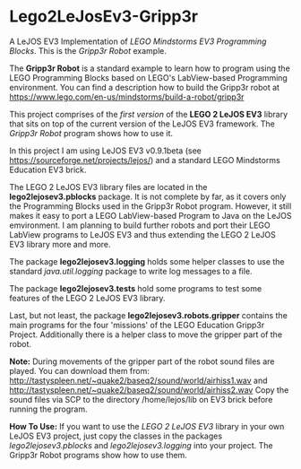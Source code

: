 # Lego2LeJosEv3-Gripp3r
A LeJOS EV3 Implementation of _LEGO Mindstorms EV3 Programming Blocks_. This is the _Gripp3r Robot_ example.

The **Gripp3r Robot** is a standard example to learn how to program using the LEGO Programming Blocks based on LEGO's LabView-based Programming environment.
You can find a description how to build the Gripp3r robot at https://www.lego.com/en-us/mindstorms/build-a-robot/gripp3r

This project comprises of the _first version_ of the **LEGO 2 LeJOS EV3** library that sits on top of the current version of the LeJOS EV3 framework. 
The _Gripp3r Robot_ program shows how to use it.

In this project I am using LeJOS EV3 v0.9.1beta (see https://sourceforge.net/projects/lejos/) and a standard LEGO Mindstorms Education EV3 brick.

The LEGO 2 LeJOS EV3 library files are located in the **lego2lejosev3.pblocks** package. 
It is not complete by far, as it covers only the Programming Blocks used in the Gripp3r Robot program.
However, it still makes it easy to port a LEGO LabView-based Program to Java on the LeJOS emvironment. 
I am planning to build further robots and port their LEGO LabView programs to LeJOS EV3 and thus extending the LEGO 2 LeJOS EV3 library more and more.

The package **lego2lejosev3.logging** holds some helper classes to use the standard _java.util.logging_ package to write log messages to a file.

The package **lego2lejosev3.tests** hold some programs to test some features of the LEGO 2 LeJOS EV3 library.

Last, but not least, the package **lego2lejosev3.robots.gripper** contains the main programs for the four 'missions' of the LEGO Education Gripp3r Project.
Additionally there is a helper class to move the gripper part of the robot.

**Note:** During movements of the gripper part of the robot sound files are played. You can download them from:
http://tastyspleen.net/~quake2/baseq2/sound/world/airhiss1.wav and http://tastyspleen.net/~quake2/baseq2/sound/world/airhiss2.wav
Copy the sound files via SCP to the directory /home/lejos/lib on EV3 brick before running the program.

**How To Use:**
If you want to use the _LEGO 2 LeJOS EV3_ library in your own LeJOS EV3 project, just copy the classes in the packages
_lego2lejosev3.pblocks_ and _lego2lejosev3.logging_ into your project. The Gripp3r Robot programs show how to use them.
